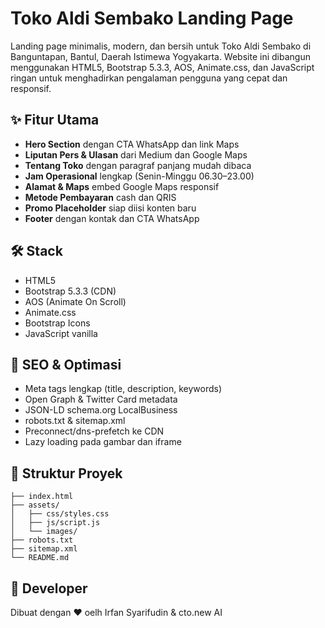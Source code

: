 # Toko Aldi Sembako Landing Page

Landing page minimalis, modern, dan bersih untuk Toko Aldi Sembako di Banguntapan, Bantul, Daerah Istimewa Yogyakarta. Website ini dibangun menggunakan HTML5, Bootstrap 5.3.3, AOS, Animate.css, dan JavaScript ringan untuk menghadirkan pengalaman pengguna yang cepat dan responsif.

## ✨ Fitur Utama

- **Hero Section** dengan CTA WhatsApp dan link Maps
- **Liputan Pers & Ulasan** dari Medium dan Google Maps
- **Tentang Toko** dengan paragraf panjang mudah dibaca
- **Jam Operasional** lengkap (Senin-Minggu 06.30–23.00)
- **Alamat & Maps** embed Google Maps responsif
- **Metode Pembayaran** cash dan QRIS
- **Promo Placeholder** siap diisi konten baru
- **Footer** dengan kontak dan CTA WhatsApp

## 🛠️ Stack

- HTML5
- Bootstrap 5.3.3 (CDN)
- AOS (Animate On Scroll)
- Animate.css
- Bootstrap Icons
- JavaScript vanilla

## 🔎 SEO & Optimasi

- Meta tags lengkap (title, description, keywords)
- Open Graph & Twitter Card metadata
- JSON-LD schema.org LocalBusiness
- robots.txt & sitemap.xml
- Preconnect/dns-prefetch ke CDN
- Lazy loading pada gambar dan iframe

## 📂 Struktur Proyek

```
├── index.html
├── assets/
│   ├── css/styles.css
│   ├── js/script.js
│   └── images/
├── robots.txt
├── sitemap.xml
└── README.md
```

## 👤 Developer

Dibuat dengan ❤️ oelh Irfan Syarifudin & cto.new AI